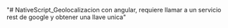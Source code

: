 "# NativeScript_Geolocalizacion con angular, requiere llamar a un servicio rest de google y obtener una llave unica" 
